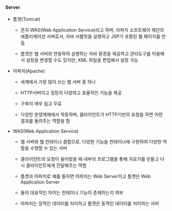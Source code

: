 #### Server

* 톰캣(Tomcat) 
  
  * 흔히 WAS(Web Application Service)라고 하며, 아파치 소프트웨어 재단의 애플리케이션 서버로서, 자바 서블릿을 실행하고 JSP가 포함된 웹 페이지를 만듬
  
  * 톰캣은 웹 서버와 연동하여 실행하는 자바 환경을 제공하고 관리도구를 이용해서 설정을 변경할 수도 있지만, XML 파일을 편집해서 설정 가능

* 아파치(Apache)
  
  * 세계에서 가장 많이 쓰는 웹 서버 중 하나
  
  * HTTP서버이고 굉장히 다양하고 효율적인 기능을 제공
  
  * 구축이 매우 쉽고 무료
  
  * 다양한 운영체제에서 작동하며, 클라이언트가 HTTP기반의 요청을 하면 어떤 결과를 돌려주는 역할을 함

* WAS(Web Application Service)
  
  * 웹 서버와 웹 컨테이너 결합으로, 다양한 기능을 컨테이너에 구현하여 다양한 역할을 수행할 수 있는 서버
  
  * 클라이언트의 요청이 들어왔을 때 내부의 프로그램을 통해 겨로가를 만들고 다시 클라이언트에게 전달해주는 역할
  
  * 톰캣과 아파치로 예를 들자면 아파치는 Web Server이고 톰캣은 Web Application Server
  
  * 둘의 대표적인 차이는 컨테이너 기능이 존재하는지 여부
  
  * 아파치는 정적인 데이터를 처리하고 톰캣은 동적인 데이터를 처리하는 서버
